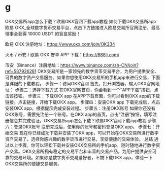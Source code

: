 # g
OKX交易所app怎么下载？欧易OKX官网下载app教程
如何下载OKX交易所app
欧易 OKX_全球数字货币交易平台，点击下方链接进入欧易交易所官网注册，最高理事会获得 10000 USDT 的盲盒奖励！

欧易 OKX 注册地址：https://www.okx.com/join/OK234

火币 / 币安 / 欧易 OKX 安卓 APP 下载：https://688li.com/

币安（Binance）注册地址：https://www.binance.com/zh-CN/join?ref=587926281
OKX交易所是一家领先的数字货币交易平台，为用户提供安全、可靠的数字资产交易服务。如果你想使用OKX交易所的手机app来进行交易，下面是详细的下载教程。
步骤一：访问OKX官网
首先，打开浏览器，输入OKX官网地址：
步骤二：选择下载方式
在OKX官网首页，你会看到一个“APP下载”按钮，点击该按钮。
步骤三：下载OKX app
在APP下载页面，你可以看到OKX app的下载链接。点击链接，开始下载OKX app。
步骤四：安装OKX app
下载完成后，点击安装OKX app。根据提示完成安装过程。
步骤五：注册OKX账号
如果你还没有OKX账号，需要先注册一个账号。在OKX app的首页，点击“注册”按钮，填写注册信息并完成验证。OKX交易所app怎么下载？欧易OKX官网下载app教程
步骤六：登录OKX账号
注册完成后，使用你的账号和密码登录OKX app。
步骤七：开始交易
现在你已经成功下载并安装了OKX app，可以开始在OKX交易所进行数字资产交易了。选择你感兴趣的数字货币进行交易，享受便捷的交易体验。
总结
通过以上步骤，你可以轻松下载并安装OKX交易所的手机app，随时随地进行数字资产交易。OKX交易所拥有稳定的交易平台和丰富的交易产品，为用户提供安全可靠的交易环境。如果你是数字货币交易爱好者，不妨下载OKX app，体验一下OKX交易所的便捷交易服务。
